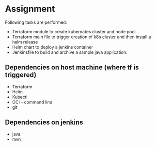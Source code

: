 # Assignment

Following tasks are performed:

- Terraform module to create kubernates cluster and node pool
- Terraform main file to trigger creation of k8s cluster and then install a helm release
- Helm chart to deploy a jenkins container
- Jenkinsfile to build and archive a sample java application. 


## Dependencies on host machine (where tf is triggered)

- Terraform
- Helm
- Kubectl
- OCI - command line
- git

## Dependencies on jenkins

- java
- mvn
